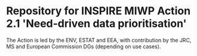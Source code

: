 # Repository for INSPIRE MIWP Action 2.1 'Need-driven data prioritisation'

The Action is led by the ENV, ESTAT and EEA, with contribution by the JRC, MS and European Commission DGs (depending on use cases). 
